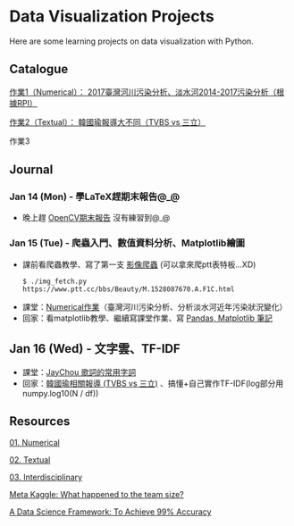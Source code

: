 # Data Visualization Projects
Here are some learning projects on data visualization with Python.

## Catalogue
[作業1（Numerical）： 2017臺灣河川污染分析、淡水河2014-2017污染分析（根據RPI）](https://github.com/aesophor/DataScience/blob/master/01-Numerical/River%20Pollution%20Data%20Visualization.ipynb)

[作業2（Textual）： 韓國瑜報導大不同（TVBS vs 三立）](https://github.com/aesophor/DataScience/blob/master/02-Political-News-Word-Cloud/Han%20Guo%20Yu.ipynb)

作業3

## Journal

### Jan 14 (Mon) - 學LaTeX趕期末報告@_@
* 晚上趕 [OpenCV期末報告](https://drive.google.com/open?id=1BiIDQCSrFyuRWmcBFCNKFiMAMO0eh1yv) 沒有練習到@_@

### Jan 15 (Tue) - 爬蟲入門、數值資料分析、Matplotlib繪圖
* 課前看爬蟲教學、寫了第一支 [影像爬蟲](https://github.com/aesophor/DataScience/blob/master/04-Practices/web_scraper/img_fetch.py) (可以拿來爬ptt表特板...XD)
  ```
  $ ./img_fetch.py https://www.ptt.cc/bbs/Beauty/M.1528087670.A.F1C.html
  ```
* 課堂：[Numerical作業](https://github.com/aesophor/DataScience/blob/master/01-Numerical/River%20Pollution%20Data%20Visualization.ipynb)（臺灣河川污染分析、分析淡水河近年污染狀況變化）
* 回家：看matplotlib教學、繼續寫課堂作業、寫 [Pandas, Matplotlib 筆記](https://github.com/aesophor/DataScience/blob/master/01-Numerical/Note.ipynb)

## Jan 16 (Wed) - 文字雲、TF-IDF
* 課堂：[JayChou 歌詞的常用字詞](https://github.com/aesophor/DataScience/blob/master/02-Textual/Jay%20Chou's%20Common%20Used%20Terms%20in%20His%20Lyrics.ipynb)
* 回家：[韓國瑜相關報導 (TVBS vs 三立)](https://github.com/aesophor/DataScience/blob/master/02-Political-News-Word-Cloud/Han%20Guo%20Yu.ipynb) 、搞懂+自己實作TF-IDF(log部分用numpy.log10(N / df))


## Resources

[01. Numerical](http://www.randalolson.com/2015/07/14/rethinking-the-population-pyramid/)

[02. Textual](https://ntu-csx-datascience.github.io/UTaipei/02%20Textual/Apriori.html)

[03. Interdisciplinary](https://ntu-csx-datascience.github.io/UTaipei/03%20Interdisciplinary/Notebook.slides.html)

[Meta Kaggle: What happened to the team size?](https://www.kaggle.com/gpreda/meta-kaggle-what-happened-to-the-team-size)

[A Data Science Framework: To Achieve 99% Accuracy](https://www.kaggle.com/ldfreeman3/a-data-science-framework-to-achieve-99-accuracy)
